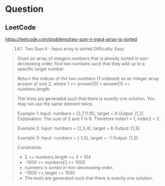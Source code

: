# Question

## LeetCode
https://leetcode.com/problems/two-sum-ii-input-array-is-sorted
> 167. Two Sum II - Input array is sorted
> Difficulty: Easy
>
> Given an array of integers numbers that is already sorted in
> non-decreasing order, find two numbers such that they add up to
> a specific target number.
>
> Return the indices of the two numbers (1-indexed) as an integer
> array answer of size 2, where 1 <= answer[0] < answer[1] <= numbers.length.
>
> The tests are generated such that there is exactly one solution.
> You may not use the same element twice.
>
> Example 1:
> Input: numbers = [2,7,11,15], target = 9
> Output: [1,2]
> Explanation: The sum of 2 and 7 is 9. Therefore index1 = 1, index2 = 2.
>
> Example 2:
> Input: numbers = [2,3,4], target = 6
> Output: [1,3]
>
> Example 3:
> Input: numbers = [-1,0], target = -1
> Output: [1,2]
>
> Constraints:
>  * 2 <= numbers.length <= 3 * 104
>  * -1000 <= numbers[i] <= 1000
>  * numbers is sorted in non-decreasing order.
>  * -1000 <= target <= 1000
>  * The tests are generated such that there is exactly one solution.
>

